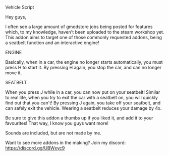 Vehicle Script

Hey guys,

I often see a large amount of gmodstore jobs being posted for features which, to my knowledge, haven't been uploaded to the steam workshop yet. This addon aims to target one of those commonly requested addons, being a seatbelt function and an interactive engine!

ENGINE

Basically, when in a car, the engine no longer starts automatically, you must press H to start it. By pressing H again, you stop the car, and can no longer move it.

SEATBELT

When you press J while in a car, you can now put on your seatbelt! Similar to real life, when you try to exit the car with a seatbelt on, you will quickly find out that you can't! By pressing J again, you take off your seatbelt, and can safely exit the vehicle. Wearing a seatbelt reduces your damage by 4x.

Be sure to give this addon a thumbs up if you liked it, and add it to your favourites! That way, I know you guys want more!


Sounds are included, but are not made by me.

Want to see more addons in the making? Join my discord: https://discord.gg/UBWxyc9
